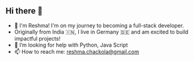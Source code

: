## Hi there 👋
- 🔭 I'm Reshma! I'm on my journey to becoming a full-stack developer.
- Originally from India 🇮🇳, I live in Germany 🇩🇪  and am excited to build impactful projects!
- 🤔 I’m looking for help with Python, Java Script
- 📫 How to reach me: reshma.chackola@gmail.com

